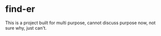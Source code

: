 # find-er

This is a project built for multi purpose, cannot discuss purpose now, not sure why, just can't.